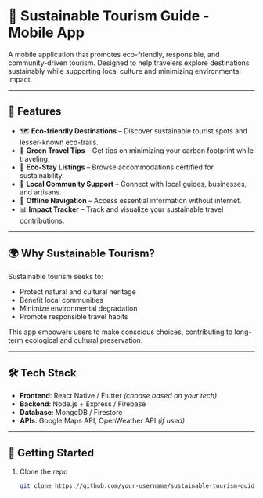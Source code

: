 # 🌿 Sustainable Tourism Guide - Mobile App

A mobile application that promotes eco-friendly, responsible, and community-driven tourism. Designed to help travelers explore destinations sustainably while supporting local culture and minimizing environmental impact.

---

## 📱 Features

- 🗺️ **Eco-friendly Destinations** – Discover sustainable tourist spots and lesser-known eco-trails.  
- 🍃 **Green Travel Tips** – Get tips on minimizing your carbon footprint while traveling.  
- 🏨 **Eco-Stay Listings** – Browse accommodations certified for sustainability.  
- 🤝 **Local Community Support** – Connect with local guides, businesses, and artisans.  
- 🧭 **Offline Navigation** – Access essential information without internet.  
- 📊 **Impact Tracker** – Track and visualize your sustainable travel contributions.

---

## 🌍 Why Sustainable Tourism?

Sustainable tourism seeks to:
- Protect natural and cultural heritage  
- Benefit local communities  
- Minimize environmental degradation  
- Promote responsible travel habits

This app empowers users to make conscious choices, contributing to long-term ecological and cultural preservation.

---

## 🛠️ Tech Stack

- **Frontend**: React Native / Flutter *(choose based on your tech)*  
- **Backend**: Node.js + Express / Firebase  
- **Database**: MongoDB / Firestore  
- **APIs**: Google Maps API, OpenWeather API *(if used)*

---

## 🚀 Getting Started

1. Clone the repo  
   ```bash
   git clone https://github.com/your-username/sustainable-tourism-guide.git
